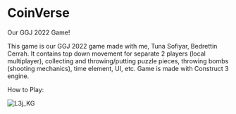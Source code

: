 # CoinVerse
Our GGJ 2022 Game!

This game is our GGJ 2022 game made with me, Tuna Sofiyar, Bedrettin Cerrah. It contains top down movement for separate 2 players (local multiplayer), collecting and throwing/putting puzzle pieces, throwing bombs (shooting mechanics), time element, UI, etc. Game is made with Construct 3 engine.

How to Play:

![L3j_KG](https://user-images.githubusercontent.com/48491124/183725764-224faba3-9e38-4fe4-b578-ebbcd63ea81a.png)
